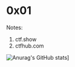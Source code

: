 # 0x01
Notes:
1. ctf.show
2. ctfhub.com


![Anurag's GitHub stats](https://github-readme-stats.vercel.app/api?username=DeTie)]
